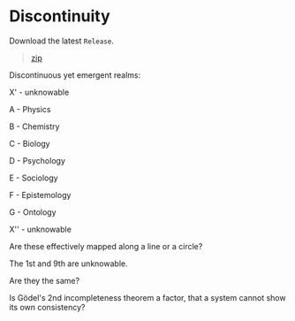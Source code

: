 # Discontinuity

Download the latest `Release`.

>[zip](https://github.com/PersonHood/Discontinuity/archive/refs/tags/v2.0.zip)

Discontinuous yet emergent 
realms:

X' - unknowable

A - Physics

B - Chemistry

C - Biology

D - Psychology

E - Sociology

F - Epistemology

G - Ontology

X'' - unknowable

Are these effectively mapped along 
a line or a circle? 

The 1st and 9th are unknowable. 

Are they the same?

Is Gödel's 2nd incompleteness 
theorem a factor, that a system cannot 
show its own consistency?


